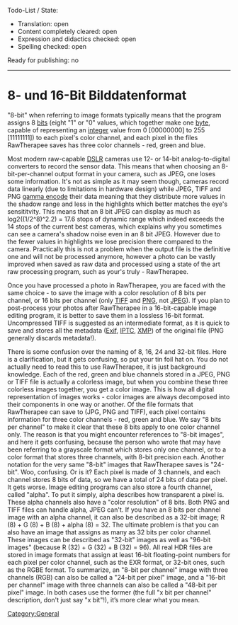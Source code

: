 Todo-List / State:

- Translation: open
- Content completely cleared: open
- Expression and didactics checked: open
- Spelling checked: open

Ready for publishing: no

------------------------------------------------------------------------

# 8- und 16-Bit Bilddatenformat

"8-bit" when referring to image formats typically means that the program
assigns 8 [bits](https://en.wikipedia.org/wiki/Bit) (eight "1" or "0"
values, which together make one
[byte](https://en.wikipedia.org/wiki/Byte), capable of representing an
[integer](https://en.wikipedia.org/wiki/Integer) value from 0
\[00000000\] to 255 \[11111111\]) to each pixel's color channel, and
each pixel in the files RawTherapee saves has three color channels -
red, green and blue.

Most modern raw-capable [DSLR](https://en.wikipedia.org/wiki/DSLR)
cameras use 12- or 14-bit analog-to-digital converters to record the
sensor data. This means that when choosing an 8-bit-per-channel output
format in your camera, such as JPEG, one loses some information. It's
not as simple as it may seem though, cameras record data linearly (due
to limitations in hardware design) while JPEG, TIFF and PNG [gamma
encode](https://en.wikipedia.org/wiki/Gamma_correction) their data
meaning that they distribute more values in the shadow range and less in
the highlights which better matches the eye's sensititvity. This means
that an 8 bit JPEG can display as much as log2((1/2^8)^2.2) = 17.6 stops
of dynamic range which indeed exceeds the 14 stops of the current best
cameras, which explains why you sometimes can see a camera's shadow
noise even in an 8 bit JPEG. However due to the fewer values in
highlights we lose precision there compared to the camera. Practically
this is not a problem when the output file is the definitive one and
will not be processed anymore, however a photo can be vastly improved
when saved as raw data and processed using a state of the art raw
processing program, such as your's truly - RawTherapee.

Once you have processed a photo in RawTherapee, you are faced with the
same choice - to save the image with a color resolution of 8 bits per
channel, or 16 bits per channel (only
[TIFF](https://en.wikipedia.org/wiki/TIFF) and
[PNG](https://en.wikipedia.org/wiki/Portable_Network_Graphics), not
[JPEG](https://en.wikipedia.org/wiki/JPEG)). If you plan to post-process
your photos after RawTherapee in a 16-bit-capable image editing program,
it is better to save them in a lossless 16-bit format. Uncompressed TIFF
is suggested as an intermediate format, as it is quick to save and
stores all the metadata ([Exif](https://en.wikipedia.org/wiki/Exif),
[IPTC](https://en.wikipedia.org/wiki/IPTC_Information_Interchange_Model),
[XMP](https://en.wikipedia.org/wiki/Extensible_Metadata_Platform)) of
the original file (PNG generally discards metadata!).

There is some confusion over the naming of 8, 16, 24 and 32-bit files.
Here is a clarification, but it gets confusing, so put your tin foil hat
on. You do not actually need to read this to use RawTherapee, it is just
background knowledge. Each of the red, green and blue channels stored in
a JPEG, PNG or TIFF file is actually a colorless image, but when you
combine these three colorless images together, you get a color image.
This is how all digital representation of images works - color images
are always decomposed into their components in one way or another. Of
the file formats that RawTherapee can save to (JPG, PNG and TIFF), each
pixel contains information for three color channels - red, green and
blue. We say "8 bits per channel" to make it clear that these 8 bits
apply to one color channel only. The reason is that you might encounter
references to "8-bit images", and here it gets confusing, because the
person who wrote that may have been referring to a grayscale format
which stores only one channel, or to a color format that stores three
channels, with 8-bit precision each. Another notation for the very same
"8-bit" images that RawTherapee saves is "24-bit". Woo, confusing. Or is
it? Each pixel is made of 3 channels, and each channel stores 8 bits of
data, so we have a total of 24 bits of data per pixel. It gets worse.
Image editing programs can also store a fourth channel, called "alpha".
To put it simply, alpha describes how transparent a pixel is. These
alpha channels also have a "color resolution" of 8 bits. Both PNG and
TIFF files can handle alpha, JPEG can't. If you have an 8 bits per
channel image with an alpha channel, it can also be described as a
32-bit image; R (8) + G (8) + B (8) + alpha (8) = 32. The ultimate
problem is that you can also have an image that assigns as many as 32
bits per color channel. These images can be described as "32-bit" images
as well as "96-bit images" (because R (32) + G (32) + B (32) = 96). All
real HDR files are stored in image formats that assign at least 16-bit
floating-point numbers for each pixel per color channel, such as the EXR
format, or 32-bit ones, such as the RGBE format. To summarize, an "8-bit
per channel" image with three channels (RGB) can also be called a
"24-bit per pixel" image, and a "16-bit per channel" image with three
channels can also be called a "48-bit per pixel" image. In both cases
use the former (the full "x bit per channel" description, don't just say
"x bit"!), it’s more clear what you mean.

[Category:General](Category:General "wikilink")